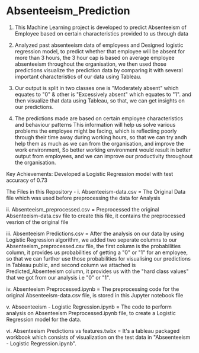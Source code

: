 # Absenteeism_Prediction

1.  This Machine Learning project is developed to predict Absenteeism of Employee based on certain characteristics provided to us through data

2.  Analyzed past absenteeism data of employees and Designed logistic regression model, to predict whether that employee will be absent for more than 3 hours, the 3 hour cap is based on average employee absenteeism throughout the organisation, we then used those predictions visualize the prediction data by comparing it with several important characteristics of our data using Tableau.

3.  Our output is split in two classes one is "Moderately absent" which equates to "0" & other is "Excessively absent" which equates to "1". and then visualize that data using Tableau, so that, we can get insights on our predictions.

4.  The predictions made are based on certain employee characteristics and behaviour patterns This information will help us solve various problems the employee might be facing, which is reflecting poorly through their time away during working hours, so that we can try andh help them as much as we can from the organisation, and improve the work environment, So better working environment would result in better output from employees, and we can improve our productivity throughout the organisation.


Key Achievements: Developed a Logistic Regression model with test accuracy of 0.73 


The Files in this Repository - 
i. Absenteeism-data.csv = The Original Data file which was used before preprocessing the data for Analysis

ii. Absenteeism_preprocessed.csv = Preprocessed the original Absenteeism-data.csv file to create this file, it contains the preprocessed vesrion of the original file

iii. Absenteeism Predictions.csv = After the analysis on our data by using Logistic Regression algorithm, we added two seperate columns to our Absenteeism_preprocessed.csv file, the first column is the probabilities column, it provides us probabilities of getting a "0" or "1" for an employee, so that we can further use those probabilities for visualising our predictions in Tableau public, and second column we attached is Predicted_Absenteeism column, it provides us with the "hard class values" that we got from our analysis i.e "0" or "1".

iv. Absenteeism Preprocessed.ipynb = The preprocessing code for the original Absenteeism-data.csv file, is stored in this Jupyter notebook file

v. Abseenteeism - Logistic Regression.ipynb = The code to perform analysis on Absenteeism Preprocessed.ipynb file, to create a Logistic Regression model for the data.

vi. Absenteeism Predictions vs features.twbx = It's a  tableau packaged workbook which consists of visualization on the test data in "Abseenteeism - Logistic Regression.ipynb".
